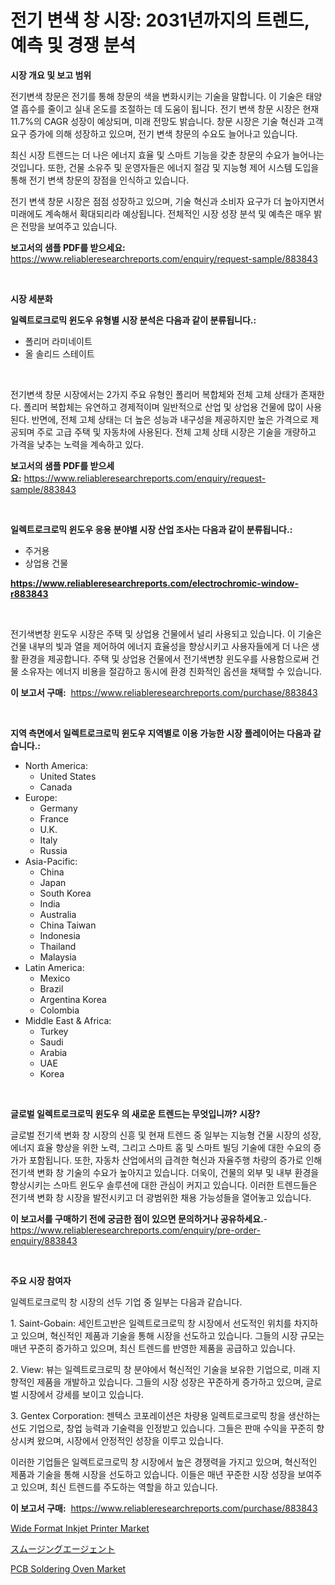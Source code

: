 <p><h1>전기 변색 창 시장: 2031년까지의 트렌드, 예측 및 경쟁 분석</h1></p><p><strong>시장 개요 및 보고 범위</strong></p>
<p><p>전기변색 창문은 전기를 통해 창문의 색을 변화시키는 기술을 말합니다. 이 기술은 태양열 흡수를 줄이고 실내 온도를 조절하는 데 도움이 됩니다. 전기 변색 창문 시장은 현재 11.7%의 CAGR 성장이 예상되며, 미래 전망도 밝습니다. 창문 시장은 기술 혁신과 고객 요구 증가에 의해 성장하고 있으며, 전기 변색 창문의 수요도 늘어나고 있습니다.</p><p>최신 시장 트렌드는 더 나은 에너지 효율 및 스마트 기능을 갖춘 창문의 수요가 늘어나는 것입니다. 또한, 건물 소유주 및 운영자들은 에너지 절감 및 지능형 제어 시스템 도입을 통해 전기 변색 창문의 장점을 인식하고 있습니다.</p><p>전기 변색 창문 시장은 점점 성장하고 있으며, 기술 혁신과 소비자 요구가 더 높아지면서 미래에도 계속해서 확대되리라 예상됩니다. 전체적인 시장 성장 분석 및 예측은 매우 밝은 전망을 보여주고 있습니다.</p></p>
<p><strong>보고서의 샘플 PDF를 받으세요:</strong> <a href="https://www.reliableresearchreports.com/enquiry/request-sample/883843">https://www.reliableresearchreports.com/enquiry/request-sample/883843</a></p>
<p>&nbsp;</p>
<p><strong>시장 세분화</strong></p>
<p><strong>일렉트로크로믹 윈도우 유형별 시장 분석은 다음과 같이 분류됩니다.:</strong></p>
<p><ul><li>폴리머 라미네이트</li><li>올 솔리드 스테이트</li></ul></p>
<p>&nbsp;</p>
<p><p>전기변색 창문 시장에서는 2가지 주요 유형인 폴리머 복합체와 전체 고체 상태가 존재한다. 폴리머 복합체는 유연하고 경제적이며 일반적으로 산업 및 상업용 건물에 많이 사용된다. 반면에, 전체 고체 상태는 더 높은 성능과 내구성을 제공하지만 높은 가격으로 제공되며 주로 고급 주택 및 자동차에 사용된다. 전체 고체 상태 시장은 기술을 개량하고 가격을 낮추는 노력을 계속하고 있다.</p></p>
<p><strong>보고서의 샘플 PDF를 받으세요:</strong>&nbsp;<a href="https://www.reliableresearchreports.com/enquiry/request-sample/883843">https://www.reliableresearchreports.com/enquiry/request-sample/883843</a></p>
<p>&nbsp;</p>
<p><strong> 일렉트로크로믹 윈도우 응용 분야별 시장 산업 조사는 다음과 같이 분류됩니다.:</strong></p>
<p><ul><li>주거용</li><li>상업용 건물</li></ul></p>
<p><strong><a href="https://www.reliableresearchreports.com/electrochromic-window-r883843">https://www.reliableresearchreports.com/electrochromic-window-r883843</a></strong></p>
<p>&nbsp;</p>
<p><p>전기색변창 윈도우 시장은 주택 및 상업용 건물에서 널리 사용되고 있습니다. 이 기술은 건물 내부의 빛과 열을 제어하여 에너지 효율성을 향상시키고 사용자들에게 더 나은 생활 환경을 제공합니다. 주택 및 상업용 건물에서 전기색변창 윈도우를 사용함으로써 건물 소유자는 에너지 비용을 절감하고 동시에 환경 친화적인 옵션을 채택할 수 있습니다.</p></p>
<p><strong>이 보고서 구매:</strong>&nbsp; <a href="https://www.reliableresearchreports.com/purchase/883843">https://www.reliableresearchreports.com/purchase/883843</a></p>
<p>&nbsp;</p>
<p><strong>지역 측면에서 일렉트로크로믹 윈도우 지역별로 이용 가능한 시장 플레이어는 다음과 같습니다.:</strong></p>
<p><ul>
    <li>
        North America:
        <ul>
            <li>United States</li>
            <li>Canada</li>
        </ul>
    </li>
    <li>
        Europe:
        <ul>
            <li>Germany</li>
            <li>France</li>
            <li>U.K.</li>
            <li>Italy</li>
            <li>Russia</li>
        </ul>
    </li>
    <li>
        Asia-Pacific:
        <ul>
            <li>China</li>
            <li>Japan</li>
            <li>South Korea</li>
            <li>India</li>
            <li>Australia</li>
            <li>China Taiwan</li>
            <li>Indonesia</li>
            <li>Thailand</li>
            <li>Malaysia</li>
        </ul>
    </li>
    <li>
        Latin America:
        <ul>
            <li>Mexico</li>
            <li>Brazil</li>
            <li>Argentina Korea</li>
            <li>Colombia</li>
        </ul>
    </li>
    <li>
        Middle East & Africa:
        <ul>
            <li>Turkey</li>
            <li>Saudi</li>
            <li>Arabia</li>
            <li>UAE</li>
            <li>Korea</li>
        </ul>
    </li>
    </ul></p>
<p>&nbsp;</p>
<p><strong>글로벌 일렉트로크로믹 윈도우 의 새로운 트렌드는 무엇입니까? 시장?</strong></p>
<p><p>글로벌 전기색 변화 창 시장의 신흥 및 현재 트렌드 중 일부는 지능형 건물 시장의 성장, 에너지 효율 향상을 위한 노력, 그리고 스마트 홈 및 스마트 빌딩 기술에 대한 수요의 증가가 포함됩니다. 또한, 자동차 산업에서의 급격한 혁신과 자율주행 차량의 증가로 인해 전기색 변화 창 기술의 수요가 높아지고 있습니다. 더욱이, 건물의 외부 및 내부 환경을 향상시키는 스마트 윈도우 솔루션에 대한 관심이 커지고 있습니다. 이러한 트렌드들은 전기색 변화 창 시장을 발전시키고 더 광범위한 채용 가능성들을 열어놓고 있습니다.</p></p>
<p><strong>이 보고서를 구매하기 전에 궁금한 점이 있으면 문의하거나 공유하세요.</strong>- <a href="https://www.reliableresearchreports.com/enquiry/pre-order-enquiry/883843">https://www.reliableresearchreports.com/enquiry/pre-order-enquiry/883843</a></p>
<p>&nbsp;</p>
<p><strong>주요 시장 참여자</strong></p>
<p><p>일렉트로크로믹 창 시장의 선두 기업 중 일부는 다음과 같습니다.</p><p>1. Saint-Gobain: 세인트고반은 일렉트로크로믹 창 시장에서 선도적인 위치를 차지하고 있으며, 혁신적인 제품과 기술을 통해 시장을 선도하고 있습니다. 그들의 시장 규모는 매년 꾸준히 증가하고 있으며, 최신 트렌드를 반영한 제품을 공급하고 있습니다.</p><p>2. View: 뷰는 일렉트로크로믹 창 분야에서 혁신적인 기술을 보유한 기업으로, 미래 지향적인 제품을 개발하고 있습니다. 그들의 시장 성장은 꾸준하게 증가하고 있으며, 글로벌 시장에서 강세를 보이고 있습니다.</p><p>3. Gentex Corporation: 젠텍스 코포레이션은 차량용 일렉트로크로믹 창을 생산하는 선도 기업으로, 창업 능력과 기술력을 인정받고 있습니다. 그들은 판매 수익을 꾸준히 향상시켜 왔으며, 시장에서 안정적인 성장을 이루고 있습니다.</p><p>이러한 기업들은 일렉트로크로믹 창 시장에서 높은 경쟁력을 가지고 있으며, 혁신적인 제품과 기술을 통해 시장을 선도하고 있습니다. 이들은 매년 꾸준한 시장 성장을 보여주고 있으며, 최신 트렌드를 주도하는 역할을 하고 있습니다.</p></p>
<p><strong>이 보고서 구매:</strong>&nbsp;&nbsp;<a href="https://www.reliableresearchreports.com/purchase/883843">https://www.reliableresearchreports.com/purchase/883843</a></p>
<p><p><a href="https://github.com/kufem1/Market-Research-Report-List-2/blob/main/wide-format-inkjet-printer-market.md">Wide Format Inkjet Printer Market</a></p><p><a href="https://github.com/dandier2003/Market-Research-Report-List-1/blob/main/240591830118.md">スムージングエージェント</a></p><p><a href="https://github.com/singletonthaxterkelliehr2df/Market-Research-Report-List-2/blob/main/pcb-soldering-oven-market.md">PCB Soldering Oven Market</a></p></p>